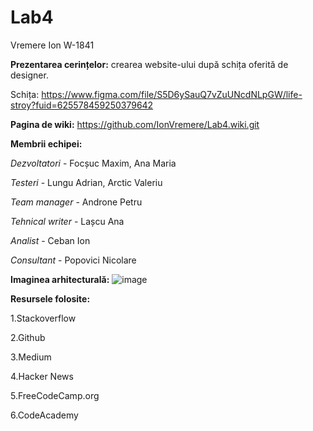 # Lab4
Vremere Ion W-1841 

**Prezentarea cerințelor:** crearea website-ului după schița oferită de designer.

Schița: https://www.figma.com/file/S5D6ySauQ7vZuUNcdNLpGW/life-stroy?fuid=625578459250379642

**Pagina de wiki:** https://github.com/IonVremere/Lab4.wiki.git

**Membrii echipei:**

_Dezvoltatori_ - Focșuc Maxim, Ana Maria

_Testeri_ - Lungu Adrian, Arctic Valeriu

_Team manager_ - Androne Petru

_Tehnical writer_ - Lașcu Ana

_Analist_ - Ceban Ion

_Consultant_ - Popovici Nicolare

**Imaginea arhitecturală:**
![image](https://user-images.githubusercontent.com/90823986/134466288-a742e706-2cdc-4226-a3a1-e11d593b7693.png)

**Resursele folosite:**

1.Stackoverflow

2.Github

3.Medium

4.Hacker News

5.FreeCodeCamp.org

6.CodeAcademy





